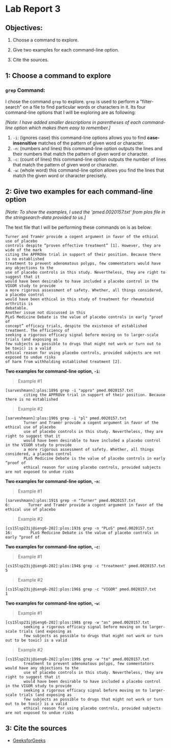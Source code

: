 # Lab Report 3

## **Objectives:**

1. Choose a command to explore.

2. Give two examples for each command-line option.

3. Cite the sources.


## **1: Choose a command to explore**

### `grep` Command:

I chose the command `grep` to explore. `grep` is used to perform a "filter-search" on a file to find particular words or characters in it. 
Its four command-line options that I will be exploring are as following:

*[Note: I have added smaller descriptions in parentheses of each command-line option which makes them easy to remember.]*

1. `-i`: (ignores case) this command-line options allows you to find **case-insensitive** matches of the pattern of given word or character.
2. `-n`: (numbers and lines) this command-line option outputs the lines and their numbers that match the pattern of given word or character.
3. `-c`: (count of lines) this command-line option outputs the number of lines that match the pattern of given word or character.
4. `-w`: (whole word) this command-line option allows you find the lines that match the given word or character precisely.

## **2: Give two examples for each command-line option**

*[Note: To show the examples, I used the 'pmed.0020157.txt' from plos file in the stringsearch-data provided to us.]*

The text file that I will be performing these commands on is as below:

```
Turner and Tramèr provide a cogent argument in favor of the ethical use of placebo
controls despite “proven effective treatment” [1]. However, they are wide of the mark
citing the APPROVe trial in support of their position. Because there is no established
treatment to prevent adenomatous polyps, few commentators would have any objections to the
use of placebo controls in this study. Nevertheless, they are right to suggest that it
would have been desirable to have included a placebo control in the VIGOR study to provide
a more rigorous assessment of safety. Whether, all things considered, a placebo control
would have been ethical in this study of treatment for rheumatoid arthritis is
debatable.
Another issue not discussed in this 
PLoS Medicine Debate is the value of placebo controls in early “proof of
concept” efficacy trials, despite the existence of established treatment. The efficiency of
seeking a rigorous efficacy signal before moving on to larger-scale trials (and exposing as
few subjects as possible to drugs that might not work or turn out to be toxic) is a valid
ethical reason for using placebo controls, provided subjects are not exposed to undue risks
of harm from withholding established treatment [2].
```

**Two examples for command-line option, `-i`:**

> Example #1

```
[sarveshmann]:plos:189$ grep -i "appro" pmed.0020157.txt
        citing the APPROVe trial in support of their position. Because there is no established
```

> Example #2

```
[sarveshmann]:plos:190$ grep -i "pl" pmed.0020157.txt
        Turner and Tramèr provide a cogent argument in favor of the ethical use of placebo
        use of placebo controls in this study. Nevertheless, they are right to suggest that it
        would have been desirable to have included a placebo control in the VIGOR study to provide
        a more rigorous assessment of safety. Whether, all things considered, a placebo control
        PLoS Medicine Debate is the value of placebo controls in early “proof of
        ethical reason for using placebo controls, provided subjects are not exposed to undue risks
```

**Two examples for command-line option, `-n`:**

> Example #1

```
[sarveshmann]:plos:191$ grep -n "Turner" pmed.0020157.txt                           
6:        Turner and Tramèr provide a cogent argument in favor of the ethical use of placebo
```

> Example #2

```
[cs15lsp23ij@ieng6-202]:plos:193$ grep -n "PLoS" pmed.0020157.txt
16:        PLoS Medicine Debate is the value of placebo controls in early “proof of
```

**Two examples for command-line option, `-c`:**

> Example #1

```
[cs15lsp23ij@ieng6-202]:plos:194$ grep -c "treatment" pmed.0020157.txt
5
```

> Example #2

```
[cs15lsp23ij@ieng6-202]:plos:196$ grep -c "VIGOR" pmed.0020157.txt
1
```

**Two examples for command-line option, `-w`:**

> Example #1

```
[cs15lsp23ij@ieng6-202]:plos:198$ grep -w "as" pmed.0020157.txt  
        seeking a rigorous efficacy signal before moving on to larger-scale trials (and exposing as
        few subjects as possible to drugs that might not work or turn out to be toxic) is a valid
```

> Example #2

```
[cs15lsp23ij@ieng6-202]:plos:199$ grep -w "to" pmed.0020157.txt
        treatment to prevent adenomatous polyps, few commentators would have any objections to the
        use of placebo controls in this study. Nevertheless, they are right to suggest that it
        would have been desirable to have included a placebo control in the VIGOR study to provide
        seeking a rigorous efficacy signal before moving on to larger-scale trials (and exposing as
        few subjects as possible to drugs that might not work or turn out to be toxic) is a valid
        ethical reason for using placebo controls, provided subjects are not exposed to undue risks
```

## **3: Cite the sources**

* [GeeksforGeeks](https://www.geeksforgeeks.org/grep-command-in-unixlinux/)
